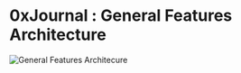 # 0xJournal : General Features Architecture

![General Features Architecure](https://github.com/0xjournal/Public-Documentation/assets/1704545/08d3b499-4f35-481b-84f5-e33ab4764458)
